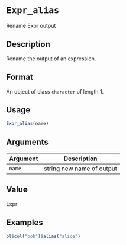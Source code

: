 # `Expr_alias`

Rename Expr output


## Description

Rename the output of an expression.


## Format

An object of class `character` of length 1.


## Usage

```r
Expr_alias(name)
```


## Arguments

Argument      |Description
------------- |----------------
`name`     |     string new name of output


## Value

Expr


## Examples

```r
pl$col("bob")$alias("alice")
```


